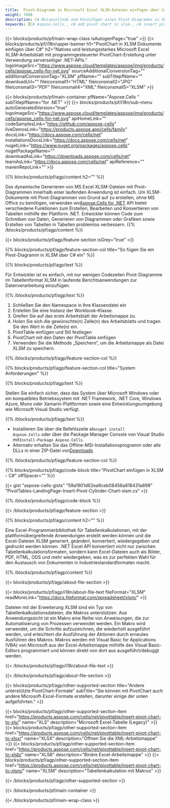 ```yaml
---
title:  Pivot-Diagramm in Microsoft Excel XLSM-Dateien einfügen über C#
weight: 7690
description: C# Beispielcode zum Hinzufügen eines Pivot-Diagramms zu XLSM unter Verwendung der .NET-Bibliothek. Verwenden Sie diesen Code zum Einfügen eines Pivot-Diagramms in eine XLSM-Datei innerhalb von VB.NET, Asp.NET oder einer beliebigen auf .NET basierenden Anwendung.
keywords: [C# Aspose.Cells., c# add pivot chart in xlsm., c# insert pivot chart in xlsm., c# create pivot chart in xlsm., c# modify pivot chart in xlsm., access pivot chart in xlsm]
---
```

{{< blocks/products/pf/main-wrap-class isAutogenPage="true" >}}
{{< blocks/products/pf/i18n/upper-banner h1="PivotChart in XLSM Dokumente einfügen über C#" h2="Natives und leistungsstarkes Microsoft Excel XLSM-Arbeitsblatt mit programmgesteuerter PivotChart-Erstellung unter Verwendung serverseitiger .NET-APIs." logoImageSrc="https://www.aspose.cloud/templates/aspose/img/products/cells/aspose_cells-for-net.svg" sourceAdditionalConversionTag="" additionalConversionTag="XLSM" pfName="" subTitlepfName="" downloadUrl="" fileiconsmall1="HTML" fileiconsmall2="JPG" fileiconsmall3="PDF" fileiconsmall4="XML" fileiconsmall5="XLSM" >}}

{{< blocks/products/pf/main-container pfName="Aspose.Cells " subTitlepfName="for .NET" >}}
{{< blocks/products/pf/i18n/sub-menu autoGeneratedVersion="true" logoImageSrc="https://www.aspose.cloud/templates/aspose/img/products/cells/aspose_cells-for-net.svg" apiHomeLink="" codeSamplesLink="https://github.com/aspose-cells" liveDemosLink="https://products.aspose.app/cells/family" docsLink="https://docs.aspose.com/cells/net" installationsDocsLink="https://docs.aspose.com/cells/net" nugetLink="https://www.nuget.org/packages/aspose.cells" nugetPackageName="" downloadAsLink="https://downloads.aspose.com/cells/net" learnAsLink="https://docs.aspose.com/cells/net" apiReference="" mavenRepoLink="" >}}

{{% blocks/products/pf/agp/content h2="" %}}

Das dynamische Generieren von MS Excel XLSM-Dateien mit Pivot-Diagrammen innerhalb einer laufenden Anwendung ist einfach. Um XLSM-Dokumente mit Pivot-Diagrammen von Grund auf zu erstellen, ohne MS Office zu benötigen, verwenden wir[Aspose.Cells for .NET](https://products.aspose.com/cells/net) API bietet verschiedene Funktionen zum Erstellen, Bearbeiten und Konvertieren von Tabellen mithilfe der Plattform .NET. Entwickler können Code zum Schreiben von Daten, Generieren von Diagrammen oder Grafiken sowie Erstellen von Tabellen in Tabellen problemlos verbessern.
{{% /blocks/products/pf/agp/content %}}

{{< blocks/products/pf/agp/feature-section isGrey="true" >}}

{{% blocks/products/pf/agp/feature-section-col title="So fügen Sie ein Pivot-Diagramm in XLSM über C# ein" %}}

{{% blocks/products/pf/agp/text %}}

 Für Entwickler ist es einfach, mit nur wenigen Codezeilen Pivot-Diagramme im Tabellenformat XLSM in laufende Berichtsanwendungen zur Datenverarbeitung einzufügen.

{{% /blocks/products/pf/agp/text %}}

1.  Schließen Sie den Namespace in Ihre Klassendatei ein
1.  Erstellen Sie eine Instanz der Workbook-Klasse.
1.  Greifen Sie auf das erste Arbeitsblatt der Arbeitsmappe zu.
1.  Holen Sie sich die gewünschte(n) Zelle(n) des Arbeitsblatts und tragen Sie den Wert in die Zelle(n) ein.
1.  PivotTable einfügen und Stil festlegen
1.  PivotChart mit den Daten der PivotTable einfügen
1.  Verwenden Sie die Methode „Speichern“, um die Arbeitsmappe als Datei XLSM zu speichern.

{{% /blocks/products/pf/agp/feature-section-col %}}

{{% blocks/products/pf/agp/feature-section-col title="System Anforderungen" %}}

{{% blocks/products/pf/agp/text %}}

Stellen Sie einfach sicher, dass das System über Microsoft Windows oder ein kompatibles Betriebssystem mit .NET Framework, .NET Core, Windows Azure, Mono oder Xamarin-Plattformen sowie eine Entwicklungsumgebung wie Microsoft Visual Studio verfügt.

{{% /blocks/products/pf/agp/text %}}

-  Installieren Sie über die Befehlszeile als<code>nuget install Aspose.Cells</code> oder über die Package Manager Console von Visual Studio mit<code>Install-Package Aspose.Cells</code>.
-  Alternativ erhalten Sie das Offline-MSI-Installationsprogramm oder alle DLLs in einer ZIP-Datei von<a href="https://downloads.aspose.com/cells/net">Downloads</a>

{{% /blocks/products/pf/agp/feature-section-col %}}

{{% blocks/products/pf/agp/code-block title="PivotChart einfügen in XLSM - C#" offSpacer="" %}}

{{< gist "aspose-cells-gists" "59a1901d62ea9ceb08456a818431a898" "PivotTables-LandingPage-Insert-Pivot-Cylinder-Chart-xlsm.cs" >}}

{{% /blocks/products/pf/agp/code-block %}}

{{< /blocks/products/pf/agp/feature-section >}}

<!-- aboutfile Starts -->     
{{% blocks/products/pf/agp/content h2="" %}}

Eine Excel-Programmierbibliothek für Tabellenkalkulationen, mit der plattformübergreifende Anwendungen erstellt werden können und die Excel-Dateien XLSM generiert, geändert, konvertiert, wiedergegeben und gedruckt werden können. .NET Excel API konvertiert nicht nur zwischen Tabellenkalkulationsformaten, sondern kann Excel-Dateien auch als Bilder, PDF, HTML, ODS und mehr wiedergeben, was es zur perfekten Wahl für den Austausch von Dokumenten in Industriestandardformaten macht.



{{% /blocks/products/pf/agp/content %}}

{{< blocks/products/pf/agp/about-file-section >}}

{{< blocks/products/pf/agp/i18n/about-file-text fileFormat="XLSM" readMoreLink="https://docs.fileformat.com/spreadsheet/xlsm/" >}}

Dateien mit der Erweiterung XLSM sind ein Typ von Tabellenkalkulationsdateien, die Makros unterstützen. Aus Anwendungssicht ist ein Makro eine Reihe von Anweisungen, die zur Automatisierung von Prozessen verwendet werden. Ein Makro wird verwendet, um die Schritte aufzuzeichnen, die wiederholt ausgeführt werden, und erleichtert die Ausführung der Aktionen durch erneutes Ausführen des Makros. Makros werden mit Visual Basic for Applications (VBA) von Microsoft aus der Excel-Arbeitsmappe mithilfe des Visual Basic-Editors programmiert und können direkt von dort aus ausgeführt/debuggt werden.

{{< /blocks/products/pf/agp/i18n/about-file-text >}}

{{< /blocks/products/pf/agp/about-file-section >}}
<!-- aboutfile Ends -->

{{< blocks/products/pf/agp/other-supported-section title="Andere unterstützte PivotChart-Formate" subTitle="Sie können mit PivotChart auch andere Microsoft-Excel-Formate erstellen, darunter einige der unten aufgeführten." >}}

{{< blocks/products/pf/agp/other-supported-section-item href="https://products.aspose.com/cells/net/pivottable/insert-pivot-chart-to-xls/" name="XLS" description="Microsoft Excel-Tabelle (Legacy)" >}}
{{< blocks/products/pf/agp/other-supported-section-item href="https://products.aspose.com/cells/net/pivottable/insert-pivot-chart-to-xlsx/" name="XLSX" description="Öffnen Sie die XML-Arbeitsmappe" >}}
{{< blocks/products/pf/agp/other-supported-section-item href="https://products.aspose.com/cells/net/pivottable/insert-pivot-chart-to-xlsb/" name="XLSB" description="Binäre Excel-Arbeitsmappe" >}}
{{< blocks/products/pf/agp/other-supported-section-item href="https://products.aspose.com/cells/net/pivottable/insert-pivot-chart-to-xlsm/" name="XLSM" description="Tabellenkalkulation mit Makros" >}}

{{< /blocks/products/pf/agp/other-supported-section >}}

{{< /blocks/products/pf/main-container >}}
    
{{< /blocks/products/pf/main-wrap-class >}}
